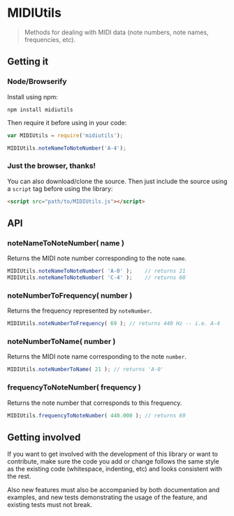 # MIDIUtils

>Methods for dealing with MIDI data (note numbers, note names, frequencies, etc).

## Getting it

### Node/Browserify

Install using npm:

`npm install midiutils`

Then require it before using in your code:

````javascript
var MIDIUtils = require('midiutils');

MIDIUtils.noteNameToNoteNumber('A-4');
````

### Just the browser, thanks!

You can also download/clone the source. Then just include the source using a `script` tag before using the library:

````html
<script src="path/to/MIDIUtils.js"></script>
````

## API

### noteNameToNoteNumber( name )

Returns the MIDI note number corresponding to the note ```name```.


````javascript
MIDIUtils.noteNameToNoteNumber( 'A-0' );    // returns 21
MIDIUtils.noteNameToNoteNumber( 'C-4' );    // returns 60
````

### noteNumberToFrequency( number )

Returns the frequency represented by ```noteNumber```.

````javascript
MIDIUtils.noteNumberToFrequency( 69 ); // returns 440 Hz -- i.e. A-4
````

### noteNumberToName( number )

Returns the MIDI note name corresponding to the note ```number```.

````javascript
MIDIUtils.noteNumberToName( 21 ); // returns 'A-0'
````

### frequencyToNoteNumber( frequency )

Returns the note number that corresponds to this frequency.

````javascript
MIDIUtils.frequencyToNoteNumber( 440.000 ); // returns 69
````

## Getting involved

If you want to get involved with the development of this library or want to contribute, make sure the code you add or change follows the same style as the existing code (whitespace, indenting, etc) and looks consistent with the rest.

Also new features must also be accompanied by both documentation and examples, and new tests demonstrating the usage of the feature, and existing tests must not break.
